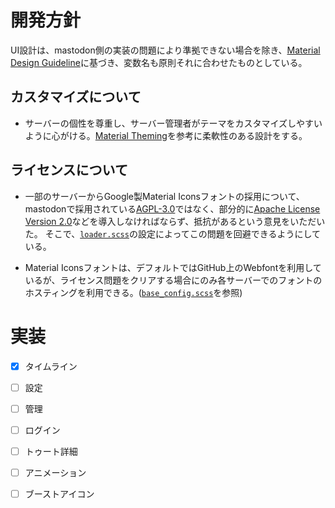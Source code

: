 # 開発方針

UI設計は、mastodon側の実装の問題により準拠できない場合を除き、[Material Design Guideline](https://material.io/design/)に基づき、変数名も原則それに合わせたものとしている。

## カスタマイズについて

* サーバーの個性を尊重し、サーバー管理者がテーマをカスタマイズしやすいように心がける。[Material Theming](https://material.io/design/material-theming/)を参考に柔軟性のある設計をする。

## ライセンスについて

* 一部のサーバーからGoogle製Material Iconsフォントの採用について、mastodonで採用されている[AGPL-3.0](https://www.gnu.org/licenses/licenses.html#AGPL)ではなく、部分的に[Apache License Version 2.0](https://www.apache.org/licenses/LICENSE-2.0)などを導入しなければならず、抵抗があるという意見をいただいた。 そこで、[`loader.scss`](../src/mastodon-material/loader.scss)の設定によってこの問題を回避できるようにしている。

* Material Iconsフォントは、デフォルトではGitHub上のWebfontを利用しているが、ライセンス問題をクリアする場合にのみ各サーバーでのフォントのホスティングを利用できる。([`base_config.scss`](../src/mastodon-material/theme/base_config.scss)を参照)

# 実装

- [x] タイムライン

- [ ] 設定

- [ ] 管理

- [ ] ログイン

- [ ] トゥート詳細

- [ ] アニメーション

- [ ] ブーストアイコン
